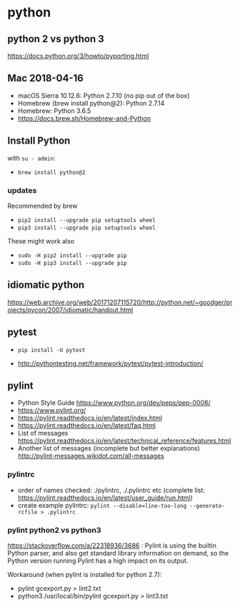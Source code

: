 # python

## python 2 vs python 3

https://docs.python.org/3/howto/pyporting.html


## Mac 2018-04-16

- macOS Sierra 10.12.6: Python 2.7.10 (no pip out of the box)
- Homebrew (brew install python@2): Python 2.7.14
- Homebrew: Python 3.6.5
- https://docs.brew.sh/Homebrew-and-Python

## Install Python

with `su - admin`:

- `brew install python@2`

### updates

Recommended by brew

- `pip2 install --upgrade pip setuptools wheel`
- `pip3 install --upgrade pip setuptools wheel`

These might work also

- `sudo -H pip2 install --upgrade pip`
- `sudo -H pip3 install --upgrade pip`


## idiomatic python

https://web.archive.org/web/20171207115720/http://python.net/~goodger/projects/pycon/2007/idiomatic/handout.html


## pytest

- `pip install -U pytest`

- http://pythontesting.net/framework/pytest/pytest-introduction/


## pylint

- Python Style Guide https://www.python.org/dev/peps/pep-0008/
- https://www.pylint.org/
- https://pylint.readthedocs.io/en/latest/index.html
- https://pylint.readthedocs.io/en/latest/faq.html
- List of messages https://pylint.readthedocs.io/en/latest/technical_reference/features.html
- Another list of messages (incomplete but better explanations) http://pylint-messages.wikidot.com/all-messages

### pylintrc

- order of names checked: ./pylintrc, ./.pylintrc etc (complete list: https://pylint.readthedocs.io/en/latest/user_guide/run.html)
- create example pylintrc:
  `pylint --disable=line-too-long --generate-rcfile > .pylintrc`

### pylint python2 vs python3

https://stackoverflow.com/a/22318936/3686 : Pylint is using the builtin Python parser, and also get standard library information on demand, so the Python version running Pylint has a high impact on its output.

Workaround (when pylint is installed for python 2.7):

- pylint gcexport.py > lint2.txt
- python3 /usr/local/bin/pylint gcexport.py > lint3.txt

